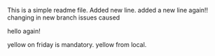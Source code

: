 This is a simple readme file.
Added new line.
added a new line again!!
changing in new branch
issues caused

hello again!


yellow on friday is mandatory.
yellow from local.